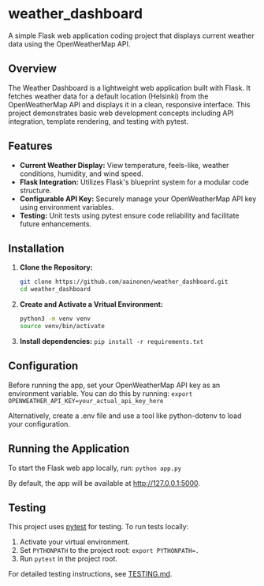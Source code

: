 # weather_dashboard

A simple Flask web application coding project that displays current weather data using the OpenWeatherMap API.

## Overview

The Weather Dashboard is a lightweight web application built with Flask. It fetches weather data for a default location (Helsinki) from the OpenWeatherMap API and displays it in a clean, responsive interface. This project demonstrates basic web development concepts including API integration, template rendering, and testing with pytest.

## Features

- **Current Weather Display:**
  View temperature, feels-like, weather conditions, humidity, and wind speed.
- **Flask Integration:**
  Utilizes Flask's blueprint system for a modular code structure.
- **Configurable API Key:**
  Securely manage your OpenWeatherMap API key using environment variables.
- **Testing:**
  Unit tests using pytest ensure code reliability and facilitate future enhancements.

## Installation

1. **Clone the Repository:**
   ```bash
   git clone https://github.com/aainonen/weather_dashboard.git
   cd weather_dashboard

2. **Create and Activate a Vritual Environment:**
   ```bash
   python3 -m venv venv
   source venv/bin/activate

3. **Install dependencies:**
   ``
   pip install -r requirements.txt
   ``

## Configuration
Before running the app, set your OpenWeatherMap API key as an environment variable. You can do this by running:
   ``
   export OPENWEATHER_API_KEY=your_actual_api_key_here
   ``

Alternatively, create a .env file and use a tool like python-dotenv to load your configuration.

## Running the Application
To start the Flask web app locally, run:
   ``
   python app.py
   ``
   
By default, the app will be available at http://127.0.0.1:5000.

## Testing
This project uses [pytest](https://pytest.org/) for testing. To run tests locally:
1. Activate your virtual environment.
2. Set `PYTHONPATH` to the project root: `export PYTHONPATH=.`
3. Run `pytest` in the project root.

For detailed testing instructions, see [TESTING.md](TESTING.md).
